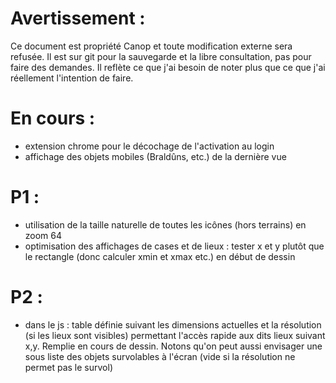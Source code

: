 Avertissement :
===============

Ce document est propriété Canop et toute modification externe sera refusée. Il est sur git pour la sauvegarde et la libre consultation, pas pour faire des demandes. Il reflète ce que j'ai besoin de noter plus que ce que j'ai réellement l'intention de faire.

En cours :
==========

* extension chrome pour le décochage de l'activation au login
* affichage des objets mobiles (Braldûns, etc.) de la dernière vue

P1 :
====

* utilisation de la taille naturelle de toutes les icônes (hors terrains) en zoom 64
* optimisation des affichages de cases et de lieux : tester x et y plutôt que le rectangle (donc calculer xmin et xmax etc.) en début de dessin

P2 :
====

* dans le js : table définie suivant les dimensions actuelles et la résolution (si les lieux sont visibles) permettant l'accès rapide aux dits lieux suivant x,y. Remplie en cours de dessin. Notons qu'on peut aussi envisager une sous liste des objets survolables à l'écran (vide si la résolution ne permet pas le survol)
